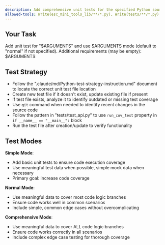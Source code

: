 ```yaml
---
description: Add comprehensive unit tests for the specified Python source code file. Example: `/add-test-for-module /path/to/esc_mini_tools_lib/math_ops.py comprehensive "optional additional requirements"`
allowed-tools: Write(esc_mini_tools_lib/**/*.py), Write(tests/**/*.py), Bash(.venv/bin/python tests/**/*.py)
---
```


## Your Task
Add unit test for "$ARGUMENTS" and use $ARGUMENTS mode (default to "normal" if not specified). Additional requirements (may be empty): $ARGUMENTS

## Test Strategy
- Follow the ".claude/md/Python-test-strategy-instruction.md" document to locate the correct unit test file location
- Create new test file if it doesn't exist, update existing file if present
- If test file exists, analyze it to identify outdated or missing test coverage
- Use `git` command when needed to identify recent changes in the source code
- Follow the pattern in "tests/test_api.py" to use `run_cov_test` property in `if __name__ == "__main__":` block
- Run the test file after creation/update to verify functionality

## Test Modes
**Simple Mode**: 
- Add basic unit tests to ensure code execution coverage
- Use meaningful test data when possible, simple mock data when necessary
- Primary goal: increase code coverage

**Normal Mode**: 
- Use meaningful data to cover most code logic branches
- Ensure code works well in common scenarios
- Include simple, common edge cases without overcomplicating

**Comprehensive Mode**: 
- Use meaningful data to cover ALL code logic branches
- Ensure code works correctly in all scenarios
- Include complex edge case testing for thorough coverage
